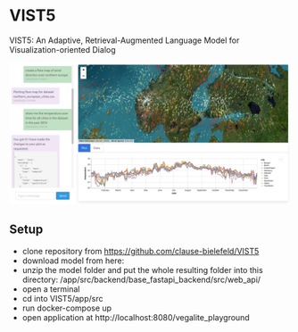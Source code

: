 # VIST5
VIST5: An Adaptive, Retrieval-Augmented Language Model for Visualization-oriented Dialog

![VIST5 Example](./materials/vist5_example.png)

## Setup

- clone repository from https://github.com/clause-bielefeld/VIST5
- download model from here:
- unzip the model folder and put the whole resulting folder into this directory: /app/src/backend/base_fastapi_backend/src/web_api/
- open a terminal
- cd into VIST5/app/src
- run docker-compose up
- open application at http://localhost:8080/vegalite_playground
